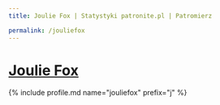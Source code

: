 ```yaml
---
title: Joulie Fox | Statystyki patronite.pl | Patromierz

permalink: /jouliefox
---
```


# [Joulie Fox](https://patronite.pl/jouliefox)

{% include profile.md name="jouliefox" prefix="j" %}

